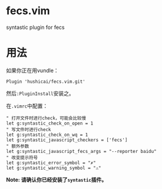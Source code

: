 # fecs.vim

syntastic plugin for fecs

# 用法

如果你正在用vundle：

```viml
Plugin 'hushicai/fecs.vim.git'
```

然后`:PluginInstall`安装之。

在`.vimrc`中配置：

```viml
" 打开文件时进行check，可能会比较慢
let g:syntastic_check_on_open = 1
" 写文件时进行check
let g:syntastic_check_on_wq = 1
let g:syntastic_javascript_checkers = ['fecs']
" 额外参数
let g:syntastic_javascript_fecs_args = "--reporter baidu"
" 改变提示符号
let g:syntastic_error_symbol = "✗"
let g:syntastic_warning_symbol = "⚠"
```

__Note: 请确认你已经安装了`syntastic`插件。__



